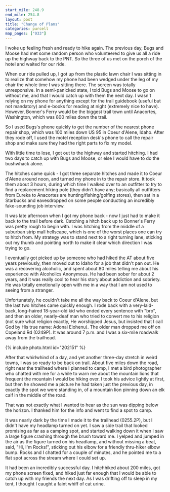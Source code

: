 ```yaml
---
start_mile: 248.9
end_mile: 254.8
layout: post
title: "Change of Plans"
categories: purcell
map_pages: ["033"]
---
```


I woke up feeling fresh and ready to hike again. The previous day, Bugs and
Moose had met some random person who volunteered to give us all a ride up the
highway back to the PNT. So the three of us met on the porch of the hotel and
waited for our ride.

When our ride pulled up, I got up from the plastic lawn chair I was sitting in
to realize that somehow my phone had been wedged under the leg of my chair the
whole time I was sitting there. The screen was totally unresponsive. In a
semi-panicked state, I told Bugs and Moose to go on without me, and that I would
catch up with them the next day. I wasn't relying on my phone for anything
except for the trail guidebook (useful but not mandatory) and e-books for
reading at night (extremely nice to have). However, Bonner's Ferry would be the
biggest trail town until Anacortes, Washington, which was 800 miles down the
trail.

So I used Bugs's phone quickly to get the number of the nearest phone repair
shop, which was 100 miles down US 95 in Coeur d'Alene, Idaho. After they rode
off, I used the motel reception desk's phone to call the repair shop and make
sure they had the right parts to fix my model.

With little time to lose, I got out to the highway and started hitching. I had
two days to catch up with Bugs and Moose, or else I would have to do the
bushwhack alone.

The hitches came quick - I got three separate hitches and made it to Coeur
d'Alene around noon, and turned my phone in to the repair store. It took them
about 3 hours, during which time I walked over to an outfitter to try to find a
replacement hiking pole (they didn't have any; basically all outfitters from
Eureka to Anacortes are hunting/fishing/golfing stores), then sat in a Starbucks
and eavesdropped on some people conducting an incredibly fake-sounding job
interview.

It was late afternoon when I got my phone back - now I just had to make it back
to the trail before dark. Catching a hitch back up to Bonner's Ferry was pretty
rough to begin with. I was hitching from the middle of a suburban strip mall
hellscape, which is one of the worst places one can try to hitch from. My
strategy was to stand next to a right turning lane, sticking out my thumb and
pointing north to make it clear which direction I was trying to go.

I eventually got picked up by someone who had hiked the AT about five years
previously, then moved out to Idaho for a job that didn't pan out. He was a
recovering alcoholic, and spent about 80 miles telling me about his experience
with Alcoholics Anonymous. He had been sober for about 2 years, and it was really
cool to hear his story about addiction and sobriety. He was totally emotionally
open with me in a way that I am not used to seeing from a stranger.

Unfortunately, he couldn't take me all the way back to Coeur d'Alene, but the
last two hitches came quickly enough. I rode back with a very-laid-back,
long-haired 18-year-old kid who ended every sentence with "bro", and then an
older, nearly-deaf man who tried to convert me to his religion (not sure
what religion exactly, He worshipped Jesus, but insisted that I call God by His
true name: Adonai Elohenu). The older man dropped me off on Copeland Rd (0249P).
It was around 7 p.m. and I was a six-mile roadwalk away from the trailhead.

{% include photo.html id="202151" %}

After that whirlwhind of a day, and yet another three-day stretch in weird
towns, I was so ready to be back on trail. About five miles down the road, right
near the trailhead where I planned to camp, I met a bird photographer who
chatted with me for a while to warn me about the mountain lions that frequent
the mountain I would be hiking over. I took his advice lightly at first, but
then he showed me a picture he had taken just the previous day, in exactly the
spot we were standing in, of a mountain lion pinning down an elk calf in the
middle of the road.

That was not exactly what I wanted to hear as the sun was dipping below the
horizon. I thanked him for the info and went to find a spot to camp.

It was nearly dark by the time I made it to the trailhead (0255.2P), but I
didn't have my headlamp turned on yet. I saw a side trail that looked promising
as far as a camping spot, and started walking down it when I saw a large figure
crashing through the brush toward me. I yelped and jumped in the air as the
figure turned on his headlamp, and without missing a beat, said, "Hi, I'm
Rocks!", sticking out his elbow for a friendly thru-hiker elbow bump. Rocks and
I chatted for a couple of minutes, and he pointed me to a flat spot across the
stream where I could set up.

It had been an incredibly successful day. I hitchhiked about 200 miles, got my
phone screen fixed, and hiked just far enough that I would be able to catch up
with my friends the next day. As I was drifting off to sleep in my tent, I
thought I caught a faint whiff of cat urine.
